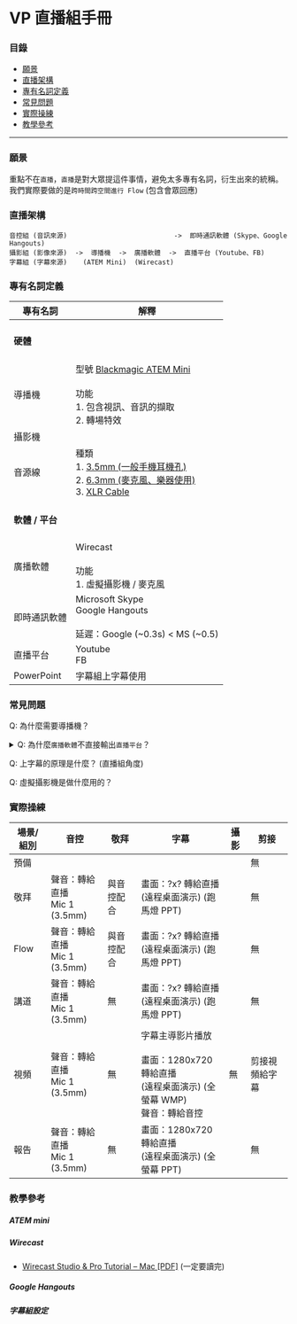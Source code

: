 # VP 直播組手冊

### 目錄

* [願景](#願景)
* [直播架構](#直播架構)
* [專有名詞定義](#專有名詞定義)
* [常見問題](#常見問題)
* [實際操練](#實際操練)
* [教學參考](#教學參考)

---

### 願景
重點不在`直播`，`直播`是對大眾提這件事情，避免太多專有名詞，衍生出來的統稱。  
我們實際要做的是`跨時間跨空間進行 Flow` (包含會眾回應)

### 直播架構

```
音控組 (音訊來源)                           ->  即時通訊軟體 (Skype、Google Hangouts)
攝影組 (影像來源)  ->  導播機  ->  廣播軟體  ->  直播平台 (Youtube、FB)
字幕組 (字幕來源)    (ATEM Mini)  (Wirecast)
```

### 專有名詞定義

|專有名詞|解釋|
|--|--|
|<h4>硬體</h4>||
|導播機|型號 [Blackmagic ATEM Mini](https://www.blackmagicdesign.com/products/atemmini/techspecs/W-APS-13)<br><br>功能<br>1. 包含視訊、音訊的擷取<br>2. 轉場特效|
|攝影機||
|音源線|種類<br>1. [3.5mm (一般手機耳機孔)](https://en.wikipedia.org/wiki/Phone_connector_(audio))<br>2. [6.3mm (麥克風、樂器使用)](https://en.wikipedia.org/wiki/Phone_connector_(audio))<br>3. [XLR Cable](https://en.wikipedia.org/wiki/XLR_connector)|
|<h4>軟體 / 平台</h4>||
|廣播軟體|Wirecast<br><br>功能<br>1. 虛擬攝影機 / 麥克風|
|即時通訊軟體|Microsoft Skype<br>Google Hangouts<br><br>延遲：Google (~0.3s) < MS (~0.5)|
|直播平台|Youtube<br>FB<br>|
|PowerPoint|字幕組上字幕使用|

### 常見問題

Q: 為什麼需要導播機？

<details>
<summary>Q: 為什麼<code>廣播軟體</code>不直接輸出<code>直播平台</code>？</summary>  
A: 很多常見的直播協定其實沒有包含`即時` `realtime` `near-realtime`的特性。
  
<h5>直播的狀況</h5>

舉一個狀況當作例子：  
如果攝影機突然沒有畫面，直播的作法會進入`緩衝`階段 (畫面轉圈圈)，時間軸暫停；  
等畫面出現之後，從暫停的地方開始播放。這個過程就是所謂的`緩衝`。  
這樣的結果是，雖然看直播會眾看到的畫面都會是完整的，  
但直播跟現場的延遲會不斷遞增，最後完全無法與會眾互動。
  
<h5>即時通訊的狀況</h5>

即時通訊的情況是，沒看到的畫面錯過就錯過，不停地取得最新畫面，  
缺點是犧牲畫質，但是直播跟現場的延遲是固定的，  
若能夠減低到人的五官分辨不出來，即有機會做到同步 Flow 的目的。
</details>

Q: 上字幕的原理是什麼？ (直播組角度)

Q: 虛擬攝影機是做什麼用的？

### 實際操練

|場景/組別|音控|敬拜|字幕|攝影|剪接|
|--|--|--|--|--|--|
預備|||||無|
敬拜|聲音：轉給直播<br>Mic 1 (3.5mm)|與音控配合|畫面：?x? 轉給直播<br>(遠程桌面演示) (跑馬燈 PPT)||無|
Flow|聲音：轉給直播<br>Mic 1 (3.5mm)|與音控配合|畫面：?x? 轉給直播<br>(遠程桌面演示) (跑馬燈 PPT)||無|
講道|聲音：轉給直播<br>Mic 1 (3.5mm)|無|畫面：?x? 轉給直播<br>(遠程桌面演示) (跑馬燈 PPT)||無|
視頻|聲音：轉給直播<br>Mic 1 (3.5mm)|無|字幕主導影片播放<br><br>畫面：1280x720 轉給直播<br>(遠程桌面演示) (全螢幕 WMP)<br>聲音：轉給音控|無|剪接視頻給字幕|
報告|聲音：轉給直播<br>Mic 1 (3.5mm)|無|畫面：1280x720 轉給直播<br>(遠程桌面演示) (全螢幕 PPT)||無|

### 教學參考

##### ATEM mini

##### Wirecast
- [Wirecast Studio & Pro Tutorial – Mac \[PDF\]](https://www.telestream.net/pdfs/user-guides/Wirecast-13-Tutorial-Mac.pdf) (一定要讀完)

##### Google Hangouts

##### 字幕組設定
